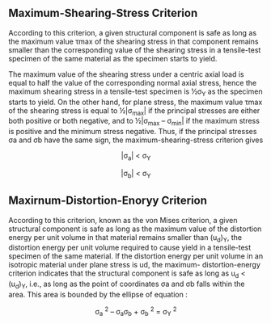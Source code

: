 
## Maximum-Shearing-Stress Criterion

According to this criterion, a given structural component is safe as long as the
maximum value τmax of the shearing stress in that component remains smaller than the
corresponding value of the shearing stress in a tensile-test specimen of the same
material as the specimen starts to yield.

The maximum value of the shearing stress under a centric axial load is equal to half
the value of the corresponding normal axial stress, hence the maximum shearing stress
in a tensile-test specimen is ½σ<sub>Y</sub> as the specimen starts to yield. On the other hand, for
plane stress, the maximum value τmax of the shearing stress is equal to ½|σ<sub>max</sub>| if the
principal stresses are either both positive or both negative, and to ½|σ<sub>max</sub> – σ<sub>min</sub>| if the maximum stress is positive and the minimum stress negative. Thus, if the principal
stresses σa and σb have the same sign, the maximum-shearing-stress criterion gives

<p align = "center">|σ<sub>a</sub>| < σ<sub>Y</sub></p>       

<p align = "center">|σ<sub>b</sub>| < σ<sub>Y</sub></p>  


## Maxirnum-Distortion-Enoryy Criterion

According to this criterion, known as the von Mises criterion, a given structural
component is safe as long as the maximum value of the distortion energy per unit volume in that material remains smaller than (u<sub>d</sub>)<sub>Y</sub>, the distortion energy per unit volume
required to cause yield in a tensile-test specimen of the same material. If the distortion
energy per unit volume in an isotropic material under plane stress is ud, the maximum- distortion-energy criterion indicates that the structural component is safe as long as u<sub>d</sub> <
(u<sub>d</sub>)<sub>Y</sub>, i.e., as long as the point of coordinates σa and σb falls within the area. This area is bounded by the ellipse of equation :

<p align = "center">σ<sub>a</sub>
<sup>2</sup> – σ<sub>a</sub>σ<sub>b</sub> + σ<sub>b</sub>
<sup>2</sup> = σ<sub>Y</sub>
<sup>2</sup></p>
